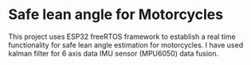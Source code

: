 # Safe lean angle for Motorcycles
This project uses ESP32 freeRTOS framework to establish a real time functionality for safe lean angle estimation for motorcycles. I have used kalman filter for 6 axis data IMU sensor (MPU6050) data fusion.
